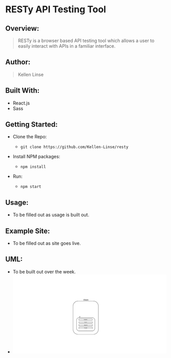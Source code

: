 # RESTy API Testing Tool

## Overview:

> RESTy is a browser based API testing tool which allows a user to easily interact with APIs in a familiar interface.

## Author:

> Kellen Linse

## Built With:

- React.js
- Sass

## Getting Started:

- Clone the Repo:
  - `git clone https://github.com/Kellen-Linse/resty`

- Install NPM packages:
  - `npm install`

- Run:
  - `npm start`

## Usage:

- To be filled out as usage is built out.

## Example Site:

- To be filled out as site goes live.

## UML:

- To be built out over the week.
- ![UML](UML_1.jpg)